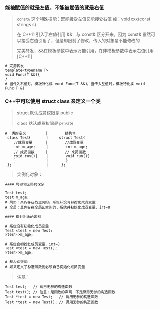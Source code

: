 ### 能被赋值的就是左值，不能被赋值的就是右值
> `const&` 这个特殊技能：既能接受左值又能接受右值 如：void xxx(const string& s)
>
> 在 C++11 引入了右值引用 &&，与 const& 区分开来，因为 const& 虽然可以接受右值引用了，但是却限制了修改，传入的对象是不能修改的
>
> 完美转发，&&在模板参数中表示万能引用，在非模板参数中表示右值引用 [C++11]
```
# 完美转发
template<typename T>
void Func(T &&){
}
# 当传入右值时，模板特化成 void Func(T &&)，当传入左值时，模板特化成 void Func(T &)
```

### C++中可以使用 struct class 来定义一个类
> struct 默认成员权限是 public
>
> class 默认成员权限是 private
>

```
#  类的定义         |        结构体
 class Test{       |     struct Test{
    //成员变量      |        //成员变量
    int m_age;     |        int m_age;
    // 成员函数     |        // 成员函数
    void run(){    |        void run(){
    }              |        }
 };                |      };
```

> 实例化对象：

```
#### 局部和全局的区别

Test test;
test.m_age;
# 局部：其内存在栈空间的，系统并没有初始化成员变量
# 全局：其内存在全局区空间的，系统并初始化成员变量，int=0

#### 指针对象的区别

# 系统没有初始化成员变量
Test ×test = new Test;
×test->m_age;

# 系统会初始化成员变量，int=0
Test ×test = new Test();
×test->m_age;

# 都在堆空间
# 如果定义了构造函数就必须自已初始化成员变量
````

> 注意：

```
Test test;   // 调用无参的构造函数
Test test(); // 注意：是函数的声明，不是调用无参的构造函数
Test *test = new Test;   // 调用无参的构造函数
Test *test = new Test(); // 调用无参的构造函数
```
